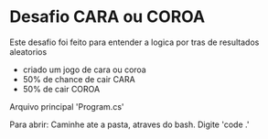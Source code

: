 #  Desafio CARA ou COROA

Este desafio foi feito para entender a logica por tras de resultados aleatorios

- criado um jogo de cara ou coroa
- 50% de chance de cair CARA
- 50% de cair COROA

Arquivo principal 'Program.cs'


Para abrir: Caminhe ate a pasta, atraves do bash. Digite 'code .'
